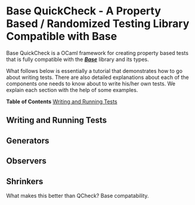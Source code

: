 
# Base QuickCheck - A Property Based / Randomized Testing Library Compatible with Base

Base QuickCheck is a OCaml framework for creating property based tests that is fully compatible with the ***[Base](https://opensource.janestreet.com/base/)*** library and its types. 

What follows below is essentially a tutorial that demonstrates how to go about writing tests. There are also detailed
explanations about each of the components one needs to know about to write his/her own tests. We explain each section with
the help of some examples.

**Table of Contents**
[Writing and Running Tests](doc:README#writing-and-running-tests)

## Writing and Running Tests



## Generators

## Observers

## Shrinkers





What makes this better than QCheck? Base compatability. 